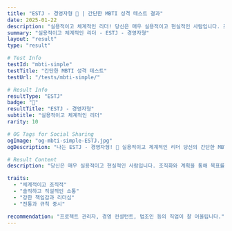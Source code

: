 ```yaml
---
title: "ESTJ - 경영자형 👔 | 간단한 MBTI 성격 테스트 결과"
date: 2025-01-22
description: "실용적이고 체계적인 리더! 당신은 매우 실용적이고 현실적인 사람입니다. 조직화와 계획을 통해 목표를 달성하는 것을 좋아하며, 책임감이 강합니다...."
summary: "실용적이고 체계적인 리더 - ESTJ - 경영자형"
layout: "result"
type: "result"

# Test Info
testId: "mbti-simple"
testTitle: "간단한 MBTI 성격 테스트"
testUrl: "/tests/mbti-simple/"

# Result Info
resultType: "ESTJ"
badge: "👔"
resultTitle: "ESTJ - 경영자형"
subtitle: "실용적이고 체계적인 리더"
rarity: 10

# OG Tags for Social Sharing
ogImage: "og-mbti-simple-ESTJ.jpg"
ogDescription: "나는 ESTJ - 경영자형! 👔 실용적이고 체계적인 리더 당신의 간단한 MBTI 성격 테스트 결과는?"

# Result Content
description: "당신은 매우 실용적이고 현실적인 사람입니다. 조직화와 계획을 통해 목표를 달성하는 것을 좋아하며, 책임감이 강합니다."

traits:
  - "체계적이고 조직적"
  - "솔직하고 직설적인 소통"
  - "강한 책임감과 리더십"
  - "전통과 규칙 중시"

recommendation: "프로젝트 관리자, 경영 컨설턴트, 법조인 등의 직업이 잘 어울립니다."
---
```

